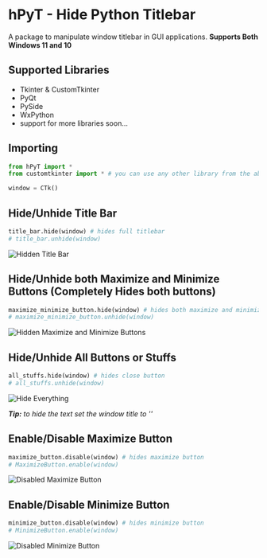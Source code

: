 # hPyT - Hide Python Titlebar

A package to manipulate window titlebar in GUI applications.
**Supports Both Windows 11 and 10**

## Supported Libraries

- Tkinter & CustomTkinter
- PyQt
- PySide
- WxPython
- support for more libraries soon...

## Importing

```python
from hPyT import *
from customtkinter import * # you can use any other library from the above mentioned list

window = CTk()
```

## Hide/Unhide Title Bar

```python
title_bar.hide(window) # hides full titlebar
# title_bar.unhide(window)
```

![Hidden Title Bar](https://github.com/Zingzy/hPyT/assets/90309290/c6422973-59ad-40b4-bcfe-01a99d423e6c)

## Hide/Unhide both Maximize and Minimize Buttons (Completely Hides both buttons)

```python
maximize_minimize_button.hide(window) # hides both maximize and minimize button
# maximize_minimize_button.unhide(window)
```

![Hidden Maximize and Minimize Buttons](https://github.com/Zingzy/hPyT/assets/90309290/080c1f8c-905a-4a4d-aa20-30956aae91d0)

## Hide/Unhide All Buttons or Stuffs

```python
all_stuffs.hide(window) # hides close button
# all_stuffs.unhide(window)
```

![Hide Everything](https://github.com/Zingzy/hPyT/assets/90309290/f6afa5ed-c82d-460a-8a37-77cfc50f9aa5)

_**Tip:** to hide the text set the window title to ''_

## Enable/Disable Maximize Button

```python
maximize_button.disable(window) # hides maximize button
# MaximizeButton.enable(window)
```

![Disabled Maximize Button](https://github.com/Zingzy/hPyT/assets/90309290/c25cffea-8e9b-484d-9dec-0f0453161ad8)

## Enable/Disable Minimize Button

```python
minimize_button.disable(window) # hides minimize button
# MinimizeButton.enable(window)
```

![Disabled Minimize Button](https://github.com/Zingzy/hPyT/assets/90309290/c49e3ff9-3367-4101-b99e-43f05bd2c6f4)
